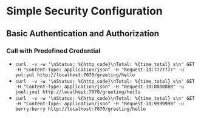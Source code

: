 # Simple Security Configuration

## Basic Authentication and Authorization

### Call with Predefined Credential
- ` curl  -v -w '\nStatus: %{http_code}\nTotal: %{time_total} s\n' GET -H "Content-Type: application/json" -H "Request-Id:7777777" -u yul:yul http://localhost:7070/greeting/hello `
- ` curl  -v -w '\nStatus: %{http_code}\nTotal: %{time_total} s\n' GET -H "Content-Type: application/json" -H "Request-Id:8888888" -u joel:joel http://localhost:7070/greeting/hello `
- ` curl  -v -w '\nStatus: %{http_code}\nTotal: %{time_total} s\n' GET -H "Content-Type: application/json" -H "Request-Id:9999999" -u berry:berry http://localhost:7070/greeting/hello `
